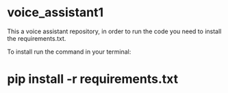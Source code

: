 # voice_assistant1

This a voice assistant repository, in order to run the code you need to install the requirements.txt.

To install run the command in your terminal: 

# pip install -r requirements.txt
